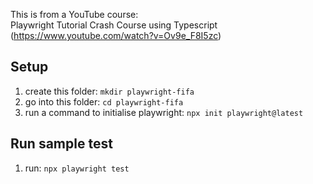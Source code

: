 
This is from a YouTube course: \
  Playwright Tutorial Crash Course using Typescript \
  (https://www.youtube.com/watch?v=Ov9e_F8I5zc)


## Setup

1. create this folder: `mkdir playwright-fifa`
2. go into this folder: `cd playwright-fifa`
3. run a command to initialise playwright: `npx init playwright@latest`

## Run sample test

1. run: `npx playwright test`

